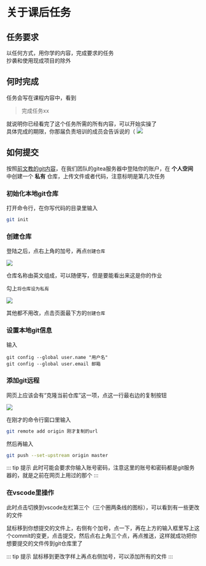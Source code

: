 # 关于课后任务
## 任务要求
以任何方式，用你学的内容，完成要求的任务  
抄袭和使用现成项目的除外

## 何时完成
任务会写在课程内容中，看到  

> 完成任务xx

就说明你已经看完了这个任务所需的所有内容，可以开始实操了  
具体完成的期限，你那届负责培训的成员会告诉说的（
![](/Screenshot_20240423_172703.jpg)

## 如何提交
按照[前文教的git内容](../../get-started/learn-git)，在我们团队的gitea服务器中登陆你的账户，在 **个人空间** 中创建一个 **私有** 仓库，上传文件或者代码，注意标明是第几次任务

### 初始化本地git仓库
打开命令行，在你写代码的目录里输入

``` bash
git init
```

### 创建仓库
登陆之后，点右上角的加号，再点`创建仓库`

![](/Screenshot_20240429_174840.png)

仓库名称由英文组成，可以随便写，但是要能看出来这是你的作业

勾上`将仓库设为私有`

![](/Screenshot_20240429_175036.png)

其他都不用改，点击页面最下方的`创建仓库`

### 设置本地git信息
输入
```
git config --global user.name "用户名"
git config --global user.email 邮箱
```

### 添加git远程
网页上应该会有“克隆当前仓库”这一项，点这一行最右边的复制按钮

![](/Screenshot_20240430_142913.png)

在刚才的命令行窗口里输入
``` bash
git remote add origin 刚才复制的url
```

然后再输入

``` bash
git push --set-upstream origin master
 ```

::: tip 提示
此时可能会要求你输入账号密码，注意这里的账号和密码都是git服务器的，就是之前在网页上用过的那个
:::

### 在vscode里操作
此时点击切换到vscode左栏第三个（三个圈两条线的图标），可以看到有一些更改的文件

鼠标移到你想提交的文件上，右侧有个加号，点一下，再在上方的输入框里写上这个commit的变更，点击提交，然后点右上角三个点，再点推送，这样就成功把你想要提交的文件传到git仓库里了

::: tip 提示
鼠标移到更改字样上再点右侧加号，可以添加所有的文件
:::